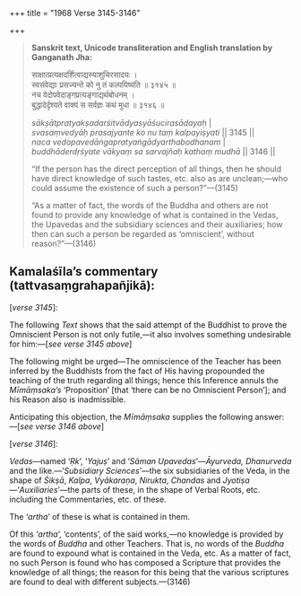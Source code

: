+++
title = "1968 Verse 3145-3146"

+++
> **Sanskrit text, Unicode transliteration and English translation by Ganganath Jha:** 
>
> साक्षात्प्रत्यक्षदर्शित्वाद्यस्याशुचिरसादयः ।  
> स्वसंवेद्याः प्रसज्यन्ते को नु तं कल्पयिष्यति ॥ ३१४५ ॥  
> नच वेदोपवेदाङ्गप्रत्यङ्गाद्यर्थबोधनम् ।  
> बुद्धादेर्दृश्यते वाक्यं स सर्वज्ञः कथं मुधा ॥ ३१४६ ॥ 
>
> *sākṣātpratyakṣadarśitvādyasyāśucirasādayaḥ* \|  
> *svasaṃvedyāḥ prasajyante ko nu taṃ kalpayiṣyati* \|\| 3145 \|\|  
> *naca vedopavedāṅgapratyaṅgādyarthabodhanam* \|  
> *buddhāderdṛśyate vākyaṃ sa sarvajñaḥ kathaṃ mudhā* \|\| 3146 \|\| 
>
> “If the person has the direct perception of all things, then he should have direct knowledge of such tastes, etc. also as are unclean;—who could assume the existence of such a person?”—(3145) 
>
> “As a matter of fact, the words of the Buddha and others are not found to provide any knowledge of what is contained in the Vedas, the Upavedas and the subsidiary sciences and their auxiliaries; how then can such a person be regarded as ‘omniscient’, without reason?”—(3146)



## Kamalaśīla’s commentary (tattvasaṃgrahapañjikā):

[*verse 3145*]:

The following *Text* shows that the said attempt of the Buddhist to prove the Omniscient Person is not only futile,—it also involves something undesirable for him:—[*see verse 3145 above*]

The following might be urged—The omniscience of the Teacher has been inferred by the Buddhists from the fact of His having propounded the teaching of the truth regarding all things; hence this Inference annuls the *Mīmāṃsaka’s* ‘Proposition’ [that ‘there can be no Omniscient Person’]; and his Reason also is inadmissible.

Anticipating this objection, the *Mīmāṃsaka* supplies the following answer:—[*see verse 3146 above*]

[*verse 3146*]:

*Vedas*—named ‘*Ṛk*’, ‘*Yajuṣ*’ and ‘*Sāman Upavedas*’—*Āyurveda, Dhanurveda* and the like.—‘*Subsidiary Sciences*’—the six subsidiaries of the Veda, in the shape of *Śikṣā*, *Kalpa*, *Vyākaraṇa*, *Nirukta*, *Chandas* and *Jyotiṣa*—‘*Auxiliaries*’—the parts of these, in the shape of Verbal Roots, etc. including the Commentaries, etc. of these.

The ‘*artha*’ of these is what is contained in them.

Of this ‘*artha*’, ‘contents’, of the said works,—no knowledge is provided by the words of *Buddha* and other Teachers. That is, no words of the *Buddha* are found to expound what is contained in the Veda, etc. As a matter of fact, no such Person is found who has composed a Scripture that provides the knowledge of all things; the reason for this being that the various scriptures are found to deal with different subjects.—(3146)


